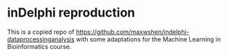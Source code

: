 # inDelphi reproduction

This is a copied repo of https://github.com/maxwshen/indelphi-dataprocessinganalysis with some adaptations for the Machine Learning in Bioinformatics course.


